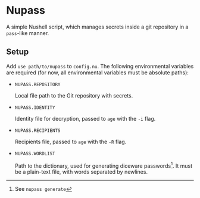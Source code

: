 # Nupass

A simple Nushell script, which manages secrets inside a git repository
in a `pass`-like manner.


## Setup

Add `use path/to/nupass` to `config.nu`.  The following environmental
variables are required (for now, all environmental variables must be
absolute paths):

- `NUPASS.REPOSITORY`

  Local file path to the Git repository with secrets.

- `NUPASS.IDENTITY`

  Identity file for decryption, passed to `age` with the `-i` flag.

- `NUPASS.RECIPIENTS`

  Recipients file, passed to `age` with the `-R` flag.

- `NUPASS.WORDLIST`

  Path to the dictionary, used for generating diceware
  passwords[^generate].  It must be a plain-text file, with words
  separated by newlines.


[^generate]: See `nupass generate`
